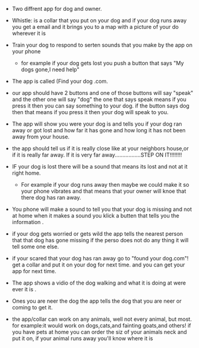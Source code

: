 
* Two diffrent app for dog and owner.
* Whistle: is a collar that you put on your dog and if your dog runs away you get a email and it brings you to a map with a picture of your do wherever it is
* Train your dog to respond to serten sounds that you make by the app on your phone
  * for example if your dog gets lost you push a button that says "My dogs gone,I need help"
* The app is called (Find your dog .com.
* our app should have 2 buttons and one of those buttons will say "speak" and the other one will say "dog" the one that says speak means if you press it then you can say something to your dog. if the button says dog then that means if you press it then your dog will speak to you.
* The app will show you were your dog is and tells you if your dog ran away or got lost and how far it has gone and how long it has not been away from your house.

* the app should tell us if it is really close like at your neighbors house,or if it is really far away. If it is very far away.................STEP ON IT!!!!!!!!
* IF your dog is lost there will be a sound that means its lost and not at it right home.
  * For example if your dog runs away then maybe we could make it so your phone vibrates and that means that your owner will knoe that there dog has ran away.
* You phone will make a sound to tell you that your dog is missing and not at home when it  makes a sound  you klick a butten that tells you the information .
* if your dog gets worried or gets wild the app tells the nearest person that that dog has gone missing if the perso does not do any thing it will tell some one else.
* if your scared that your dog has ran away go to "found your dog.com"! get a collar and put it on your dog for next time. and you can get your app for next time.
* The app shows a vidio of the dog walking  and what it is doing at were ever it is .
* Ones you are neer the dog the app tells the dog that you are neer or coming to get it.

* the app/collar can work on any animals, well not every animal, but most. for example:it would work on dogs,cats,and fainting goats,and others!    if you have pets at home you can order the siz of your animals neck and put it on, if your animal runs away you'll know where it is
 
